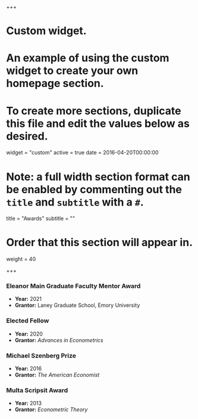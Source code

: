 +++
# Custom widget.
# An example of using the custom widget to create your own homepage section.
# To create more sections, duplicate this file and edit the values below as desired.
widget = "custom"
active = true
date = 2016-04-20T00:00:00

# Note: a full width section format can be enabled by commenting out the `title` and `subtitle` with a `#`.
title = "Awards"
subtitle = ""

# Order that this section will appear in.
weight = 40

+++

### __Eleanor Main Graduate Faculty Mentor Award__

- __Year:__ 2021
- __Grantor:__ Laney Graduate School, Emory University

### __Elected Fellow__

- __Year:__ 2020
- __Grantor:__ _Advances in Econometrics_ 

### __Michael Szenberg Prize__

- __Year:__ 2016
- __Grantor:__ _The American Economist_

### __Multa Scripsit Award__

- __Year:__ 2013
- __Grantor:__ _Econometric Theory_
